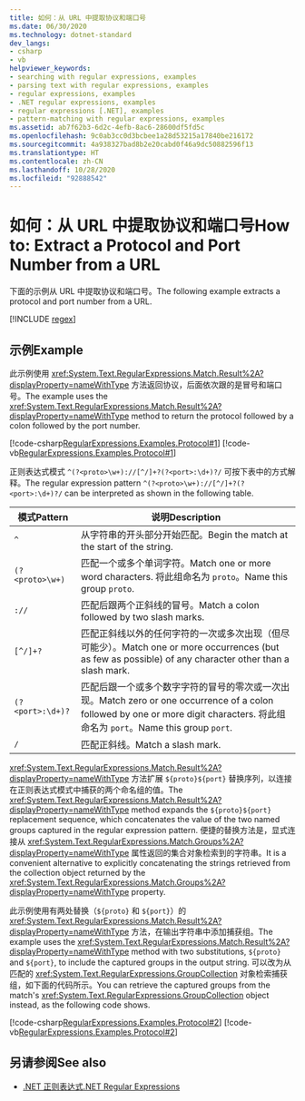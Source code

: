 ```yaml
---
title: 如何：从 URL 中提取协议和端口号
ms.date: 06/30/2020
ms.technology: dotnet-standard
dev_langs:
- csharp
- vb
helpviewer_keywords:
- searching with regular expressions, examples
- parsing text with regular expressions, examples
- regular expressions, examples
- .NET regular expressions, examples
- regular expressions [.NET], examples
- pattern-matching with regular expressions, examples
ms.assetid: ab7f62b3-6d2c-4efb-8ac6-28600df5fd5c
ms.openlocfilehash: 9c0ab3cc0d3bcbee1a28d53215a17840be216172
ms.sourcegitcommit: 4a938327bad8b2e20cabd0f46a9dc50882596f13
ms.translationtype: HT
ms.contentlocale: zh-CN
ms.lasthandoff: 10/28/2020
ms.locfileid: "92888542"
---
```

# <a name="how-to-extract-a-protocol-and-port-number-from-a-url"></a><span data-ttu-id="0706d-102">如何：从 URL 中提取协议和端口号</span><span class="sxs-lookup"><span data-stu-id="0706d-102">How to: Extract a Protocol and Port Number from a URL</span></span>
<span data-ttu-id="0706d-103">下面的示例从 URL 中提取协议和端口号。</span><span class="sxs-lookup"><span data-stu-id="0706d-103">The following example extracts a protocol and port number from a URL.</span></span>  

[!INCLUDE [regex](../../../includes/regex.md)]

## <a name="example"></a><span data-ttu-id="0706d-104">示例</span><span class="sxs-lookup"><span data-stu-id="0706d-104">Example</span></span>  
 <span data-ttu-id="0706d-105">此示例使用 <xref:System.Text.RegularExpressions.Match.Result%2A?displayProperty=nameWithType> 方法返回协议，后面依次跟的是冒号和端口号。</span><span class="sxs-lookup"><span data-stu-id="0706d-105">The example uses the <xref:System.Text.RegularExpressions.Match.Result%2A?displayProperty=nameWithType> method to return the protocol followed by a colon followed by the port number.</span></span>  
  
 [!code-csharp[RegularExpressions.Examples.Protocol#1](../../../samples/snippets/csharp/VS_Snippets_CLR/RegularExpressions.Examples.Protocol/cs/Example.cs#1)]
 [!code-vb[RegularExpressions.Examples.Protocol#1](../../../samples/snippets/visualbasic/VS_Snippets_CLR/RegularExpressions.Examples.Protocol/vb/Example.vb#1)]  
  
 <span data-ttu-id="0706d-106">正则表达式模式 `^(?<proto>\w+)://[^/]+?(?<port>:\d+)?/` 可按下表中的方式解释。</span><span class="sxs-lookup"><span data-stu-id="0706d-106">The regular expression pattern `^(?<proto>\w+)://[^/]+?(?<port>:\d+)?/` can be interpreted as shown in the following table.</span></span>  
  
|<span data-ttu-id="0706d-107">模式</span><span class="sxs-lookup"><span data-stu-id="0706d-107">Pattern</span></span>|<span data-ttu-id="0706d-108">说明</span><span class="sxs-lookup"><span data-stu-id="0706d-108">Description</span></span>|  
|-------------|-----------------|  
|`^`|<span data-ttu-id="0706d-109">从字符串的开头部分开始匹配。</span><span class="sxs-lookup"><span data-stu-id="0706d-109">Begin the match at the start of the string.</span></span>|  
|`(?<proto>\w+)`|<span data-ttu-id="0706d-110">匹配一个或多个单词字符。</span><span class="sxs-lookup"><span data-stu-id="0706d-110">Match one or more word characters.</span></span> <span data-ttu-id="0706d-111">将此组命名为 `proto`。</span><span class="sxs-lookup"><span data-stu-id="0706d-111">Name this group `proto`.</span></span>|  
|`://`|<span data-ttu-id="0706d-112">匹配后跟两个正斜线的冒号。</span><span class="sxs-lookup"><span data-stu-id="0706d-112">Match a colon followed by two slash marks.</span></span>|  
|`[^/]+?`|<span data-ttu-id="0706d-113">匹配正斜线以外的任何字符的一次或多次出现（但尽可能少）。</span><span class="sxs-lookup"><span data-stu-id="0706d-113">Match one or more occurrences (but as few as possible) of any character other than a slash mark.</span></span>|  
|`(?<port>:\d+)?`|<span data-ttu-id="0706d-114">匹配后跟一个或多个数字字符的冒号的零次或一次出现。</span><span class="sxs-lookup"><span data-stu-id="0706d-114">Match zero or one occurrence of a colon followed by one or more digit characters.</span></span> <span data-ttu-id="0706d-115">将此组命名为 `port`。</span><span class="sxs-lookup"><span data-stu-id="0706d-115">Name this group `port`.</span></span>|  
|`/`|<span data-ttu-id="0706d-116">匹配正斜线。</span><span class="sxs-lookup"><span data-stu-id="0706d-116">Match a slash mark.</span></span>|  
  
 <span data-ttu-id="0706d-117"><xref:System.Text.RegularExpressions.Match.Result%2A?displayProperty=nameWithType> 方法扩展 `${proto}${port}` 替换序列，以连接在正则表达式模式中捕获的两个命名组的值。</span><span class="sxs-lookup"><span data-stu-id="0706d-117">The <xref:System.Text.RegularExpressions.Match.Result%2A?displayProperty=nameWithType> method expands the `${proto}${port}` replacement sequence, which concatenates the value of the two named groups captured in the regular expression pattern.</span></span> <span data-ttu-id="0706d-118">便捷的替换方法是，显式连接从 <xref:System.Text.RegularExpressions.Match.Groups%2A?displayProperty=nameWithType> 属性返回的集合对象检索到的字符串。</span><span class="sxs-lookup"><span data-stu-id="0706d-118">It is a convenient alternative to explicitly concatenating the strings retrieved from the collection object returned by the <xref:System.Text.RegularExpressions.Match.Groups%2A?displayProperty=nameWithType> property.</span></span>  
  
 <span data-ttu-id="0706d-119">此示例使用有两处替换（`${proto}` 和 `${port}`）的 <xref:System.Text.RegularExpressions.Match.Result%2A?displayProperty=nameWithType> 方法，在输出字符串中添加捕获组。</span><span class="sxs-lookup"><span data-stu-id="0706d-119">The example uses the <xref:System.Text.RegularExpressions.Match.Result%2A?displayProperty=nameWithType> method with two substitutions, `${proto}` and `${port}`, to include the captured groups in the output string.</span></span> <span data-ttu-id="0706d-120">可以改为从匹配的 <xref:System.Text.RegularExpressions.GroupCollection> 对象检索捕获组，如下面的代码所示。</span><span class="sxs-lookup"><span data-stu-id="0706d-120">You can retrieve the captured groups from the match's <xref:System.Text.RegularExpressions.GroupCollection> object instead, as the following code shows.</span></span>  
  
 [!code-csharp[RegularExpressions.Examples.Protocol#2](../../../samples/snippets/csharp/VS_Snippets_CLR/RegularExpressions.Examples.Protocol/cs/example2.cs#2)]
 [!code-vb[RegularExpressions.Examples.Protocol#2](../../../samples/snippets/visualbasic/VS_Snippets_CLR/RegularExpressions.Examples.Protocol/vb/example2.vb#2)]  
  
## <a name="see-also"></a><span data-ttu-id="0706d-121">另请参阅</span><span class="sxs-lookup"><span data-stu-id="0706d-121">See also</span></span>

- [<span data-ttu-id="0706d-122">.NET 正则表达式</span><span class="sxs-lookup"><span data-stu-id="0706d-122">.NET Regular Expressions</span></span>](regular-expressions.md)
